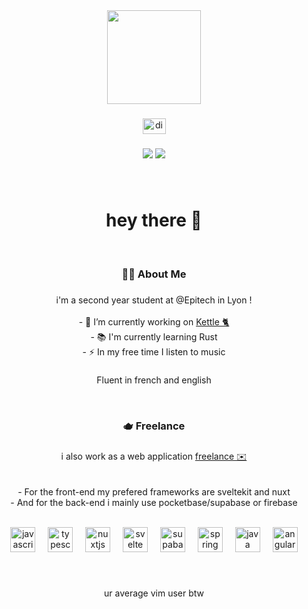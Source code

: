 <div align="center">
  <img height="150" src="https://media.giphy.com/media/ZE6Aa9S2ViLVhqNqL2/giphy.gif"  />
</div>

###

<div align="center">
  <a href="discordapp.com/users/277366981424840704" target="_blank">
    <img src="https://raw.githubusercontent.com/maurodesouza/profile-readme-generator/master/src/assets/icons/social/discord/default.svg" width="37" height="25" alt="discord logo"  />
  </a>
</div>

###

<div align="center">
  <img src="https://wakatime.com/badge/user/f78d919e-16a0-4812-b9e1-f190eb840c5f.svg"/>
  <img src="https://visitor-badge.laobi.icu/badge?page_id=honeycallme.honeycallme"  />
</div>

###

<br>
<h1 align="center">hey there 🎈</h1>
<br>

###

<h3 align="center">👩‍💻  About Me</h3>

###

<p align="center">i'm a second year student at @Epitech in Lyon !<br><br>- 🔭 I’m currently working on <a href="https://github.com/villeurbanne/kettle">Kettle 🐈</a>
 <br>- 📚 I'm currently learning Rust<br>- ⚡ In my free time I listen to music</p>

###

<p align="center">Fluent in french and english</p>
<br>

###

<h3 align="center">🫖  Freelance</h3>

###

<p align="center">i also work as a web application <a href="https://mathis.website">freelance ✉️</a><br><br>
 <br>- For the front-end my prefered frameworks are sveltekit and nuxt<br>- And for the back-end i mainly use pocketbase/supabase or firebase</p>

<br>

<div align="center">
  <img src="https://cdn.jsdelivr.net/gh/devicons/devicon/icons/javascript/javascript-original.svg" height="40" alt="javascript logo"  />
  <img width="12" />
  <img src="https://cdn.jsdelivr.net/gh/devicons/devicon/icons/typescript/typescript-original.svg" height="40" alt="typescript logo"  />
  <img width="12" />
  <img src="https://cdn.jsdelivr.net/gh/devicons/devicon/icons/nuxtjs/nuxtjs-original.svg" height="40" alt="nuxtjs logo"  />
  <img width="12" />
  <img src="https://cdn.jsdelivr.net/gh/devicons/devicon/icons/svelte/svelte-original.svg" height="40" alt="svelte logo"  />
  <img width="12" />
  <img src="https://skillicons.dev/icons?i=supabase" height="40" alt="supabase logo"  />
  <img width="12" />
  <img src="https://cdn.simpleicons.org/spring/6DB33F" height="40" alt="spring logo"  />
  <img width="12" />
  <img src="https://skillicons.dev/icons?i=java" height="40" alt="java logo"  />
  <img width="12" />
  <img src="https://skillicons.dev/icons?i=angular" height="40" alt="angularjs logo"  />
</div>

###

<br>
  <p align="center">ur average vim user btw</p>
</div>

###
